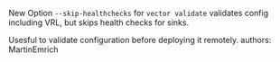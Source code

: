 New Option `--skip-healthchecks` for `vector validate` validates config
including VRL, but skips health checks for sinks.

Usesful to validate configuration before deploying it remotely.
authors: MartinEmrich

